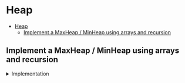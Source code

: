 # Heap

- [Heap](#heap)
  - [Implement a MaxHeap / MinHeap using arrays and recursion](#implement-a-maxheap--minheap-using-arrays-and-recursion)

## Implement a MaxHeap / MinHeap using arrays and recursion

<details>

  <summary>Implementation</summary>

- create a Heap class
- items attribute would have one extra None element to counter the 1 offset due to 0 based array indexing
- parent = index // 2
- left = index \* 2
- right = index \* 2 + 1
- implement heapify for an index
- implement build_heap using heapify from (len(items) - 1) // 2 to 1

</details>
